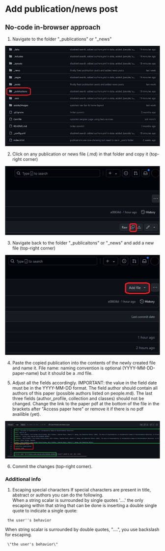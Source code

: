 # Add publication/news post
## No-code in-browser approach

1. Navigate to the folder "_publications" or "_news"

![Navigate to folder publications](/assets/images/add_publication_1.jpg)

2. Click on any publication or news file (.md) in that folder and copy it (top-right corner)

![Copy any publication file](assets/images/add_publication_2.jpg)

3. Navigate back to the folder "_publicaitons" or "_news" and add a new file (top-right corner)

![Add a file to publications](assets/images/add_publication_3.jpg)

4. Paste the copied publication into the contents of the newly created file and name it. File name: naming convention is optional (YYYY-MM-DD-paper-name) but it should be a .md file. 

5. Adjust all the fields accordingly.
IMPORTANT: the value in the field date must be in the YYYY-MM-DD format.
The field author should contain all authors of this paper (possible authors listed on people.md).
The last three fields (author_profile, collection and classes) should not be changed.
Change the link to the paper pdf at the bottom of the file in the brackets after "Access paper here" or remove it if there is no pdf availible (yet).

![Adjust fields](assets/images/add_publication_4.jpg)

6. Commit the changes (top-right corner).

### Additional info
1. Escaping special characters
If special characters are present in title, abstract or authors you can do the following.  
When a string scalar is surrounded by single quotes '....' the only escaping within that string that can be done is inserting a double single quote to indicate a single quote:
```
 the user''s behavior
```
When string scalar is surrounded by double quotes, "....", you use backslash for escaping.
```
 \"the user's behavior\"
```

